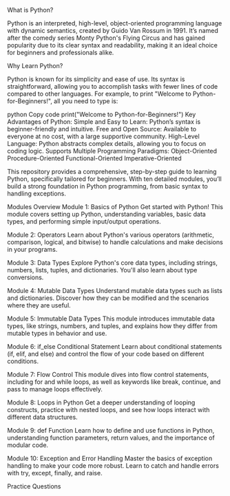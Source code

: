 What is Python?

Python is an interpreted, high-level, object-oriented programming language with dynamic semantics, created by Guido Van Rossum in 1991. It’s named after the comedy series Monty Python's Flying Circus and has gained popularity due to its clear syntax and readability, making it an ideal choice for beginners and professionals alike.

Why Learn Python?

Python is known for its simplicity and ease of use. Its syntax is straightforward, allowing you to accomplish tasks with fewer lines of code compared to other languages. For example, to print "Welcome to Python-for-Beginners!", all you need to type is:

python
Copy code
print("Welcome to Python-for-Beginners!")
Key Advantages of Python:
Simple and Easy to Learn: Python’s syntax is beginner-friendly and intuitive.
Free and Open Source: Available to everyone at no cost, with a large supportive community.
High-Level Language: Python abstracts complex details, allowing you to focus on coding logic.
Supports Multiple Programming Paradigms:
Object-Oriented
Procedure-Oriented
Functional-Oriented
Imperative-Oriented


This repository provides a comprehensive, step-by-step guide to learning Python, specifically tailored for beginners. With ten detailed modules, you’ll build a strong foundation in Python programming, from basic syntax to handling exceptions.

Modules Overview
Module 1: Basics of Python
Get started with Python! This module covers setting up Python, understanding variables, basic data types, and performing simple input/output operations.

Module 2: Operators
Learn about Python's various operators (arithmetic, comparison, logical, and bitwise) to handle calculations and make decisions in your programs.

Module 3: Data Types
Explore Python's core data types, including strings, numbers, lists, tuples, and dictionaries. You'll also learn about type conversions.

Module 4: Mutable Data Types
Understand mutable data types such as lists and dictionaries. Discover how they can be modified and the scenarios where they are useful.

Module 5: Immutable Data Types
This module introduces immutable data types, like strings, numbers, and tuples, and explains how they differ from mutable types in behavior and use.

Module 6: if_else Conditional Statement
Learn about conditional statements (if, elif, and else) and control the flow of your code based on different conditions.

Module 7: Flow Control
This module dives into flow control statements, including for and while loops, as well as keywords like break, continue, and pass to manage loops effectively.

Module 8: Loops in Python
Get a deeper understanding of looping constructs, practice with nested loops, and see how loops interact with different data structures.

Module 9: def Function
Learn how to define and use functions in Python, understanding function parameters, return values, and the importance of modular code.

Module 10: Exception and Error Handling
Master the basics of exception handling to make your code more robust. Learn to catch and handle errors with try, except, finally, and raise.

Practice Questions

